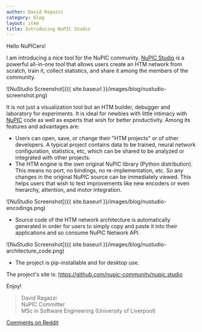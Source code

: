 ```yaml
---
author: David Ragazzi
category: blog
layout: item
title: Introducing NuPIC Studio
---
```


Hello NuPICers!

I am introducing a nice tool for the NuPIC community.
[NuPIC Studio](https://github.com/nupic-community/nupic.studio) is a powerful
all-in-one tool that allows users create an HTM network from scratch, train it,
collect statistics, and share it among the members of the community.

![NuStudio Screenshot]({{ site.baseurl }}/images/blog/nustudio-screenshot.png)

It is not just a visualization tool but an HTM builder, debugger and laboratory
for experiments. It is ideal for newbies with little intimacy with
[NuPIC](https://github.com/numenta/nupic) code as well as experts that wish for
better productivity. Among its features and advantages are:

* <i></i> Users can open, save, or change their "HTM projects" or of other
  developers. A typical project contains data to be trained, neural network
  configuration, statistics, etc, which can be shared to be analyzed or
  integrated with other projects.
* <i></i> The HTM engine is the own original NuPIC library (Python
  distribution). This means no port, no bindings, no re-implementation, etc. So
  any changes in the original NuPIC source can be immediately viewed. This helps
  users that wish to test improvements like new encoders or even hierarchy,
  attention, and motor integration.

![NuStudio Screenshot]({{ site.baseurl }}/images/blog/nustudio-encodings.png)

* <i></i> Source code of the HTM network architecture is automatically generated
  in order for users to simply copy and paste it into their applications and so
  consume NuPIC Network API.

![NuStudio Screenshot]({{ site.baseurl }}/images/blog/nustudio-architecture_code.png)

* <i></i> The project is pip-installable and for desktop use.

The project's site is: <https://github.com/nupic-community/nupic.studio>

Enjoy!

> David Ragazzi <br/>
> NuPIC Committer <br/>
> MSc in Software Engineering (University of Liverpool)

[Comments on Reddit](http://www.reddit.com/r/MachineLearning/comments/2nazbi/introducing_nupic_studio/)
